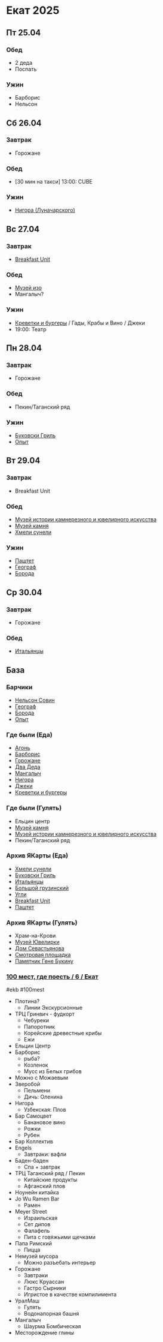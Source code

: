 # Екат 2025

## Пт 25.04

### Обед

- 2 деда
- Поспать

### Ужин

- Барборис
- Нельсон

## Сб 26.04

### Завтрак

- Горожане

### Обед

- [30 мин на такси] 13:00: CUBE 

### Ужин

- [Нигора (Луначарского)](https://yandex.ru/maps/-/CHRPr86R)

## Вс 27.04

### Завтрак

- [Breakfast Unit](https://yandex.ru/maps/org/breakfast_unit/40267287587/)

### Обед

- [Музей изо](https://yandex.ru/maps/-/CHRTEB6d)
- Мангалыч?

### Ужин

- [Креветки и бургеры](https://yandex.ru/maps/-/CHRPbPlh) / Гады, Крабы и Вино / Джеки
- 19:00: Театр 


## Пн 28.04

### Завтрак

- Горожане

### Обед

- Пекин/Таганский ряд

### Ужин

- [Буковски Гриль](https://yandex.ru/maps/org/bukovski_gril/1093916693/)
- [Опыт](https://yandex.ru/maps/-/CHAjMHid)	


## Вт 29.04

### Завтрак

- Breakfast Unit

### Обед

- [Музей истории камнерезного и ювелирного искусства](https://yandex.ru/maps/-/CHRPVZZw)
- [Музей камня](https://yandex.ru/maps/-/CHRPVFnE)
- [Хмели сунели](https://yandex.ru/maps/org/khmeli_suneli/241459593937/)

### Ужин

- [Паштет](https://yandex.ru/maps/-/CHRPrZJ6)
- [Географ](https://yandex.ru/maps/-/CDxju8YG)
- [Борода](https://yandex.ru/maps/-/CHAjMO0S)

## Ср 30.04

### Завтрак

- Горожане

### Обед

- [Итальянцы](https://yandex.ru/maps/org/italyantsy/238260730830/)

## База

### Барчики

- [Нельсон Совин](https://yandex.ru/maps/-/CDh1RP61)
- [Географ](https://yandex.ru/maps/-/CDxju8YG)
- [Борода](https://yandex.ru/maps/-/CHAjMO0S)
- [Опыт](https://yandex.ru/maps/-/CHAjMHid)	

### Где были (Еда)

- [Агонь](https://yandex.ru/maps/-/CHqVqPpb)	    
- [Барборис](https://yandex.ru/maps/-/CHqVuWMJ)    
- [Горожане](https://yandex.ru/maps/-/CHqVyEoE)    
- [Два Деда](https://yandex.ru/maps/-/CHqVu64e)    
- [Мангалыч](https://yandex.ru/maps/-/CHqVuP1s)    
- [Нигора](https://yandex.ru/maps/-/CHqVuMzL)	    
- [Джеки](https://yandex.ru/maps/-/CHRPbDMc)	    
- [Креветки и бургеры](https://yandex.ru/maps/-/CHRPbPlh)	    

### Где были (Гулять)

- Ельцин центр
- [Музей камня](https://yandex.ru/maps/-/CHRPVFnE)
- [Музей истории камнерезного и ювелирного искусства](https://yandex.ru/maps/-/CHRPVZZw)
- Пекин/Таганский ряд

### Архив ЯКарты (Еда)

- [Хмели сунели](https://yandex.ru/maps/org/khmeli_suneli/241459593937/)
- [Буковски Гриль](https://yandex.ru/maps/org/bukovski_gril/1093916693/)
- [Итальянцы](https://yandex.ru/maps/org/italyantsy/238260730830/)
- [Большой грузинский](https://yandex.ru/maps/org/bolshoy_gruzinskiy/82057196252/)
- [Угли](https://yandex.ru/maps/org/ugli/42039683892/)
- [Breakfast Unit](https://yandex.ru/maps/org/breakfast_unit/40267287587/)
- [Паштет](https://yandex.ru/maps/-/CHRPrZJ6)

### Архив ЯКарты (Гулять)

- Храм-на-Крови
- [Музей Ювелирки](https://yandex.ru/maps/-/CCUkNGfclA)
- [Дом Севастьянова](https://yandex.ru/maps/-/CCUkNGCucA) 
- [Смотровая площадка](https://yandex.ru/maps/-/CCUkNGSQ8B)
- [Памятник Гене Букину](https://yandex.ru/maps/-/CCUkNGDshA)

### [100 мест, где поесть / 6 / Екат](https://www.youtube.com/watch?v=OV7zb58MJBU)

#ekb #100mest

- Плотина?
	- Линии Экскурсионные
- ТРЦ Гринвич - фудкорт
	- Чебуреки
	- Папоротник
	- Корейские древестные крибы
	- Ежи
- Ельцин Центр
- Барборис 
	- рыба?
	- Козленок
	- Мусс из Белых грибов
- Можно с Можаевым
- Зверобой
	- Пельмени
	- Дичь: Оленина
- Нигора
	- Узбекская: Плов
- Бар Самоцвет
	- Банановое вино
	- Рожки
	- Рубен
- Бар Коллектив
- Engels
	- Завтраки: вафли
- Баден-баден
	- Спа + завтрак
- ТРЦ Таганский ряд / Пекин
	- Китайские продукты
	- Афганский плов
- Ноунейн китайка
- Jo Wu Ramen Bar 
	- Рамен
-  Meyer Street
	- Израильская
	- Сет дипов
	- Фалафель
	- Пита с говяжьими щечками
- Папа Римский
	- Пицца
- Немузей мусора
	- Можно разъебать интерьер 
- Горожане
	- Завтраки
	- Люкс Круассан
	- Гастро Сырники
	- Игристое в качестве компилимента
- УралМаш
	- Гулять
	- Водонапорная башня
- Мангалыч
	- Шаурма Бомбическая
- Месторождение глины
